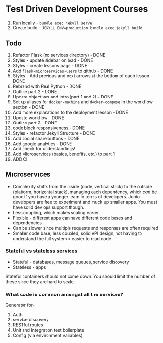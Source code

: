# Test Driven Development Courses

1. Run locally - `bundle exec jekyll serve`
1. Create build - `JEKYLL_ENV=production bundle exec jekyll build`

## Todo

1. Refactor Flask (no services directory) - DONE
1. Styles - update sidebar on load - DONE
1. Styles - create lessons page - DONE
1. Add `flask-microservices-users` to github - DONE
1. Styles - Add previous and next arrows at the bottom of each lesson - DONE
1. Rebrand with Real Python - DONE
1. Outline part 2 - DONE
1. Update objectives and intro (part 1 and 2) - DONE
1. Set up aliases for `docker-machine` and `docker-compose` in the workflow section - DONE
1. Add more explanations to the deployment lesson - DONE
1. Update workflow - DONE
1. Outline part 3 - DONE
1. code block responsiveness - DONE
1. Styles - refactor Jekyll Structure - DONE
1. Add social share buttons - DONE
1. Add google analytics - DONE
1. Add check for understandings!
1. Add Microservices (basics, benefits, etc.) to part 1
1. ADD CI


## Microservices

- Complexity shifts from the inside (code, vertical stack) to the outside (platform, horizontal stack), managing each dependency, which *can* be good if you have a younger team in terms of developers. Junior developers are free to experiment and muck up smaller apps. You must have solid dev ops support though.
- Less coupling, which makes scaling easier
- Flexible - different apps can have different code bases and dependencies
- Can be slower since multiple requests and responses are often required
- Smaller code base, less coupled, solid API design, not having to understand the full system = easier to read code

### Stateful vs stateless services

- Stateful - databases, message queues, service discovery
- Stateless - apps

Stateful containers should not come down. You should limit the number of these since they are hard to scale.

### What code is common amongst all the services?

Generator for-

1. Auth
1. service discovery
1. RESTful routes
1. Unit and Integration test boilerplate
1. Config (via environment variables)
